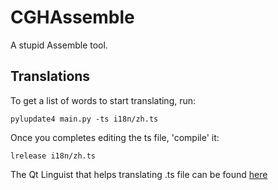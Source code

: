 CGHAssemble
===========

A stupid Assemble tool.

Translations
------------

To get a list of words to start translating, run:

    pylupdate4 main.py -ts i18n/zh.ts

Once you completes editing the ts file, 'compile' it:

    lrelease i18n/zh.ts

The Qt Linguist that helps translating .ts file can be found
[here](https://code.google.com/p/qtlinguistdownload/)

